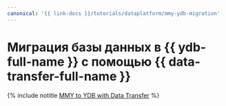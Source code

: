 ```yaml
---
canonical: '{{ link-docs }}/tutorials/dataplatform/mmy-ydb-migration'
---
```


# Миграция базы данных в {{ ydb-full-name }} с помощью {{ data-transfer-full-name }}

{% include notitle [MMY to YDB with Data Transfer](../../_tutorials/dataplatform/mmy-ydb-migration.md) %}
